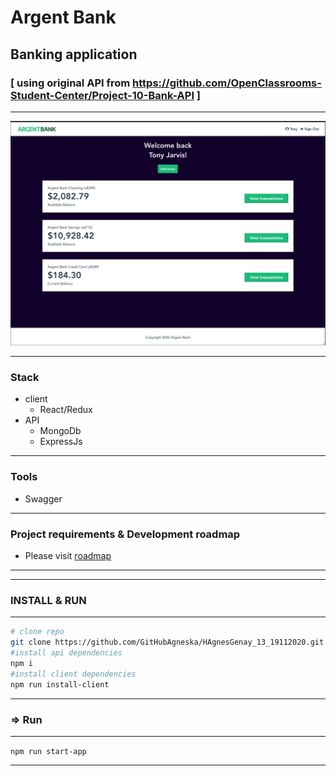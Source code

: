 # Argent Bank
## Banking application
### [ using original API from https://github.com/OpenClassrooms-Student-Center/Project-10-Bank-API ]
---

<p align="center">
    <img width="800px" src="./client/src/assets/screens/argentBank_user.png">
</p>

---

### Stack
- client
    - React/Redux
- API
    - MongoDb
    - ExpressJs
---

### Tools
- Swagger

--- 
### Project requirements & Development roadmap
- Please visit [roadmap](roadmap.md)

---
---
### INSTALL & RUN
---


```bash
# clone repo
git clone https://github.com/GitHubAgneska/HAgnesGenay_13_19112020.git
#install api dependencies
npm i
#install client dependencies
npm run install-client
```
---
### => Run
---
 `npm run start-app`

--- 
